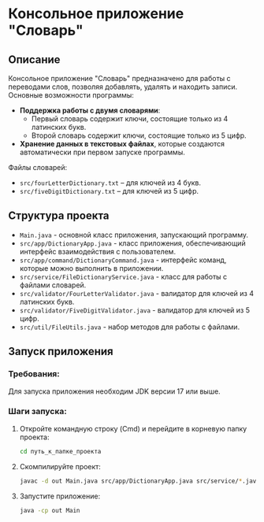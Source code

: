 # Консольное приложение "Словарь"

## Описание

Консольное приложение "Словарь" предназначено для работы с переводами слов, позволяя добавлять, удалять и находить
записи. Основные возможности программы:

- **Поддержка работы с двумя словарями**:
    - Первый словарь содержит ключи, состоящие только из 4 латинских букв.
    - Второй словарь содержит ключи, состоящие только из 5 цифр.
- **Хранение данных в текстовых файлах**, которые создаются автоматически при первом запуске программы.

Файлы словарей:

- `src/fourLetterDictionary.txt` – для ключей из 4 букв.
- `src/fiveDigitDictionary.txt` – для ключей из 5 цифр.

## Структура проекта

- `Main.java` - основной класс приложения, запускающий программу.
- `src/app/DictionaryApp.java` - класс приложения, обеспечивающий интерфейс взаимодействия с пользователем.
- `src/app/command/DictionaryCommand.java` - интерфейс команд, которые можно выполнить в приложении.
- `src/service/FileDictionaryService.java` - класс для работы с файлами словарей.
- `src/validator/FourLetterValidator.java` - валидатор для ключей из 4 латинских букв.
- `src/validator/FiveDigitValidator.java` - валидатор для ключей из 5 цифр.
- `src/util/FileUtils.java` - набор методов для работы с файлами.

## Запуск приложения

### Требования:

Для запуска приложения необходим JDK версии 17 или выше.

### Шаги запуска:

1. Откройте командную строку (Cmd) и перейдите в корневую папку проекта:
   ```bash
   cd путь_к_папке_проекта
   ```

2. Скомпилируйте проект:
   ```bash
   javac -d out Main.java src/app/DictionaryApp.java src/service/*.java src/entry/*.java src/validator/*.java
   ```
3. Запустите приложение:
   ```bash
   java -cp out Main
   ```
